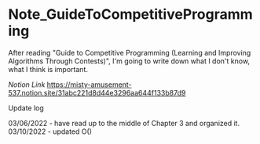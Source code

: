 # Note_GuideToCompetitiveProgramming
After reading "Guide to Competitive Programming (Learning and Improving Algorithms Through Contests)", I'm going to write down what I don't know, what I think is important.


*Notion Link*
https://misty-amusement-537.notion.site/31abc221d8d44e3296aa644f133b87d9





Update log

03/06/2022 - have read up to the middle of Chapter 3 and organized it.
03/10/2022 - updated O()
